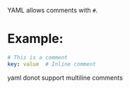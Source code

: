 YAML allows comments with `#`.

# Example:
```yaml
# This is a comment
key: value  # Inline comment
```

yaml donot support multiline comments  